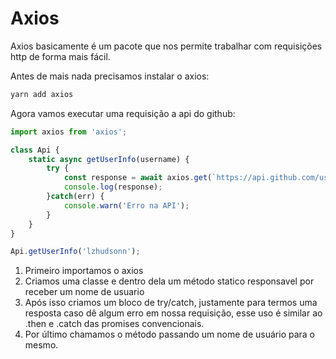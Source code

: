 # Axios
Axios basicamente é um pacote que nos permite trabalhar com requisições http de forma mais fácil.

Antes de mais nada precisamos instalar o axios:
```bash
yarn add axios
```

Agora vamos executar uma requisição a api do github:
```javascript
import axios from 'axios';

class Api {
	static async getUserInfo(username) {
		try {
			const response = await axios.get(`https://api.github.com/users/${username}`);
			console.log(response);
		}catch(err) {
			console.warn('Erro na API');
		}	
	}
}

Api.getUserInfo('lzhudsonn');
```

1. Primeiro importamos o axios
2. Criamos uma classe e dentro dela um método statico responsavel por receber um nome de usuario
3. Após isso criamos um bloco de try/catch, justamente para termos uma resposta caso dê algum erro em nossa requisição, esse uso é similar ao .then e .catch das promises convencionais.
4. Por último chamamos o método passando um nome de usuário para o mesmo.
